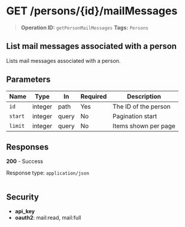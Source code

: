# GET /persons/{id}/mailMessages

> **Operation ID:** `getPersonMailMessages`
> **Tags:** `Persons`

## List mail messages associated with a person

Lists mail messages associated with a person.

## Parameters

| Name | Type | In | Required | Description |
|------|------|-------|----------|-------------|
| `id` | integer | path | Yes | The ID of the person |
| `start` | integer | query | No | Pagination start |
| `limit` | integer | query | No | Items shown per page |

## Responses

**200** - Success

Response type: `application/json`

```

```


## Security

- **api_key**
- **oauth2**: mail:read, mail:full